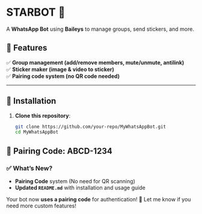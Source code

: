 # STARBOT 🚀

A **WhatsApp Bot** using **Baileys** to manage groups, send stickers, and more.

## 📌 Features
✅ **Group management (add/remove members, mute/unmute, antilink)**  
✅ **Sticker maker (image & video to sticker)**  
✅ **Pairing code system (no QR code needed)**  

---

## 🔧 Installation

1. **Clone this repository**:
   ```sh
   git clone https://github.com/your-repo/MyWhatsAppBot.git
   cd MyWhatsAppBot
🔗 Pairing Code: ABCD-1234
---

### ✅ **What’s New?**
- **Pairing Code** system (No need for QR scanning)
- **Updated `README.md`** with installation and usage guide

Your bot now **uses a pairing code** for authentication! 🚀 Let me know if you need more custom features!
